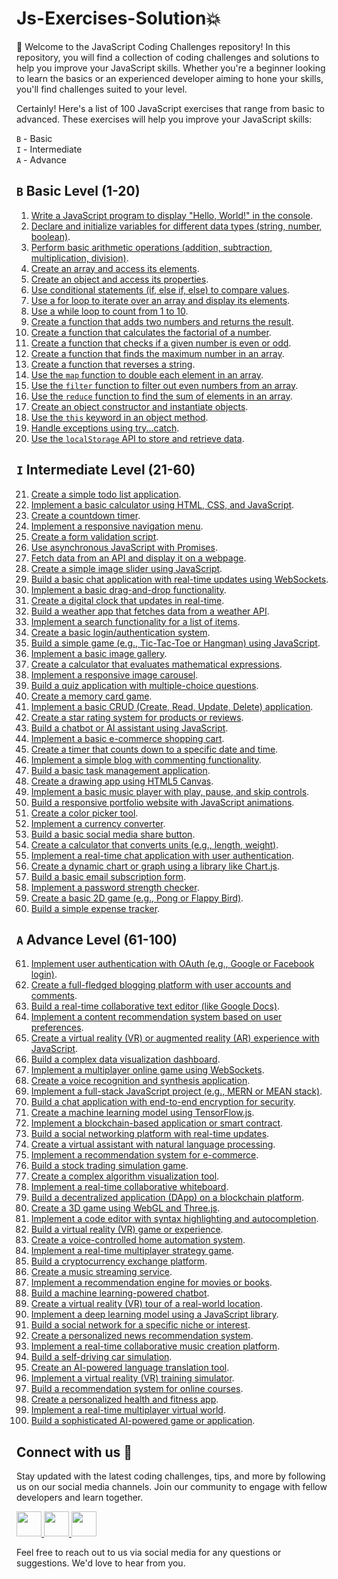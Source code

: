 # Js-Exercises-Solution:boom:
:wave: Welcome to the JavaScript Coding Challenges repository! In this repository, you will find a collection of coding challenges and solutions to help you improve your JavaScript skills. Whether you're a beginner looking to learn the basics or an experienced developer aiming to hone your skills, you'll find challenges suited to your level.

Certainly! Here's a list of 100 JavaScript exercises that range from basic to advanced. These exercises will help you improve your JavaScript skills:

`B` - Basic    
`I` - Intermediate     
`A` - Advance

## `B` Basic Level (1-20)
1. [Write a JavaScript program to display "Hello, World!" in the console](https://github.com/abhishekkushwahaa/Js-Exercise-Basic-to-Advanced/blob/main/01_Basic/01.js).
2. [Declare and initialize variables for different data types (string, number, boolean)](https://github.com/abhishekkushwahaa/Js-Exercise-Basic-to-Advanced/blob/main/01_Basic/02.js).
3. [Perform basic arithmetic operations (addition, subtraction, multiplication, division)](https://github.com/abhishekkushwahaa/Js-Exercise-Basic-to-Advanced/blob/main/01_Basic/03.js).
4. [Create an array and access its elements](https://github.com/abhishekkushwahaa/Js-Exercise-Basic-to-Advanced/blob/main/01_Basic/04.js).
5. [Create an object and access its properties](https://github.com/abhishekkushwahaa/Js-Exercise-Basic-to-Advanced/blob/main/01_Basic/05.js).
6. [Use conditional statements (if, else if, else) to compare values](https://github.com/abhishekkushwahaa/Js-Exercise-Basic-to-Advanced/blob/main/01_Basic/06.js).
7. [Use a for loop to iterate over an array and display its elements](https://github.com/abhishekkushwahaa/Js-Exercise-Basic-to-Advanced/blob/main/01_Basic/07.js).
8. [Use a while loop to count from 1 to 10](https://github.com/abhishekkushwahaa/Js-Exercise-Basic-to-Advanced/blob/main/01_Basic/08.js).
9. [Create a function that adds two numbers and returns the result](https://github.com/abhishekkushwahaa/Js-Exercise-Basic-to-Advanced/blob/main/01_Basic/09.js).
10. [Create a function that calculates the factorial of a number](https://github.com/abhishekkushwahaa/Js-Exercise-Basic-to-Advanced/blob/main/01_Basic/10.js).
11. [Create a function that checks if a given number is even or odd](https://github.com/abhishekkushwahaa/Js-Exercise-Basic-to-Advanced/blob/main/01_Basic/11.js).
12. [Create a function that finds the maximum number in an array](https://github.com/abhishekkushwahaa/Js-Exercise-Basic-to-Advanced/blob/main/01_Basic/12.js).
13. [Create a function that reverses a string](https://github.com/abhishekkushwahaa/Js-Exercise-Basic-to-Advanced/blob/main/01_Basic/13.js).
14. [Use the `map` function to double each element in an array](https://github.com/abhishekkushwahaa/Js-Exercise-Basic-to-Advanced/blob/main/01_Basic/14.js).
15. [Use the `filter` function to filter out even numbers from an array](https://github.com/abhishekkushwahaa/Js-Exercise-Basic-to-Advanced/blob/main/01_Basic/15.js).
16. [Use the `reduce` function to find the sum of elements in an array](https://github.com/abhishekkushwahaa/Js-Exercise-Basic-to-Advanced/blob/main/01_Basic/16.js).
17. [Create an object constructor and instantiate objects](https://github.com/abhishekkushwahaa/Js-Exercise-Basic-to-Advanced/blob/main/01_Basic/17.js).
18. [Use the `this` keyword in an object method](https://github.com/abhishekkushwahaa/Js-Exercise-Basic-to-Advanced/blob/main/01_Basic/18.js).
19. [Handle exceptions using try...catch](https://github.com/abhishekkushwahaa/Js-Exercise-Basic-to-Advanced/blob/main/01_Basic/19.js).
20. [Use the `localStorage` API to store and retrieve data](https://github.com/abhishekkushwahaa/Js-Exercise-Basic-to-Advanced/blob/main/01_Basic/20.js).

## `I` Intermediate Level (21-60)
21. [Create a simple todo list application](https://github.com/abhishekkushwahaa/Js-Exercise-Basic-to-Advanced/blob/main/02_Intermediate/21.html).
22. [Implement a basic calculator using HTML, CSS, and JavaScript](https://github.com/abhishekkushwahaa/Js-Exercise-Basic-to-Advanced/blob/main/02_Intermediate/22.html).
23. [Create a countdown timer](https://github.com/abhishekkushwahaa/Js-Exercise-Basic-to-Advanced/blob/main/02_Intermediate/23.html).
24. [Implement a responsive navigation menu](https://github.com/abhishekkushwahaa/Js-Exercise-Basic-to-Advanced/blob/main/02_Intermediate/24.html).
25. [Create a form validation script](https://github.com/abhishekkushwahaa/Js-Exercise-Basic-to-Advanced/blob/main/02_Intermediate/25.html).
26. [Use asynchronous JavaScript with Promises](https://github.com/abhishekkushwahaa/Js-Exercise-Basic-to-Advanced/blob/main/02_Intermediate/26.js).
27. [Fetch data from an API and display it on a webpage]().
28. [Create a simple image slider using JavaScript]().
29. [Build a basic chat application with real-time updates using WebSockets]().
30. [Implement a basic drag-and-drop functionality]().
31. [Create a digital clock that updates in real-time]().
32. [Build a weather app that fetches data from a weather API]().
33. [Implement a search functionality for a list of items]().
34. [Create a basic login/authentication system]().
35. [Build a simple game (e.g., Tic-Tac-Toe or Hangman) using JavaScript]().
36. [Implement a basic image gallery]().
37. [Create a calculator that evaluates mathematical expressions]().
38. [Implement a responsive image carousel]().
39. [Build a quiz application with multiple-choice questions]().
40. [Create a memory card game]().
41. [Implement a basic CRUD (Create, Read, Update, Delete) application]().
42. [Create a star rating system for products or reviews]().
43. [Build a chatbot or AI assistant using JavaScript]().
44. [Implement a basic e-commerce shopping cart]().
45. [Create a timer that counts down to a specific date and time]().
46. [Implement a simple blog with commenting functionality]().
47. [Build a basic task management application]().
48. [Create a drawing app using HTML5 Canvas]().
49. [Implement a basic music player with play, pause, and skip controls]().
50. [Build a responsive portfolio website with JavaScript animations]().
51. [Create a color picker tool]().
52. [Implement a currency converter]().
53. [Build a basic social media share button]().
54. [Create a calculator that converts units (e.g., length, weight)]().
55. [Implement a real-time chat application with user authentication]().
56. [Create a dynamic chart or graph using a library like Chart.js]().
57. [Build a basic email subscription form]().
58. [Implement a password strength checker]().
59. [Create a basic 2D game (e.g., Pong or Flappy Bird)]().
60. [Build a simple expense tracker]().

## `A` Advance Level (61-100)
61. [Implement user authentication with OAuth (e.g., Google or Facebook login)]().
62. [Create a full-fledged blogging platform with user accounts and comments]().
63. [Build a real-time collaborative text editor (like Google Docs)]().
64. [Implement a content recommendation system based on user preferences]().
65. [Create a virtual reality (VR) or augmented reality (AR) experience with JavaScript]().
66. [Build a complex data visualization dashboard]().
67. [Implement a multiplayer online game using WebSockets]().
68. [Create a voice recognition and synthesis application]().
69. [Implement a full-stack JavaScript project (e.g., MERN or MEAN stack)]().
70. [Build a chat application with end-to-end encryption for security]().
71. [Create a machine learning model using TensorFlow.js]().
72. [Implement a blockchain-based application or smart contract]().
73. [Build a social networking platform with real-time updates]().
74. [Create a virtual assistant with natural language processing]().
75. [Implement a recommendation system for e-commerce]().
76. [Build a stock trading simulation game]().
77. [Create a complex algorithm visualization tool]().
78. [Implement a real-time collaborative whiteboard]().
79. [Build a decentralized application (DApp) on a blockchain platform]().
80. [Create a 3D game using WebGL and Three.js]().
81. [Implement a code editor with syntax highlighting and autocompletion]().
82. [Build a virtual reality (VR) game or experience]().
83. [Create a voice-controlled home automation system]().
84. [Implement a real-time multiplayer strategy game]().
85. [Build a cryptocurrency exchange platform]().
86. [Create a music streaming service]().
87. [Implement a recommendation engine for movies or books]().
88. [Build a machine learning-powered chatbot]().
89. [Create a virtual reality (VR) tour of a real-world location]().
90. [Implement a deep learning model using a JavaScript library]().
91. [Build a social network for a specific niche or interest]().
92. [Create a personalized news recommendation system]().
93. [Implement a real-time collaborative music creation platform]().
94. [Build a self-driving car simulation]().
95. [Create an AI-powered language translation tool]().
96. [Implement a virtual reality (VR) training simulator]().
97. [Build a recommendation system for online courses]().
98. [Create a personalized health and fitness app]().
99. [Implement a real-time multiplayer virtual world]().
100. [Build a sophisticated AI-powered game or application]().

## Connect with us :gift_heart:
Stay updated with the latest coding challenges, tips, and more by following us on our social media channels. Join our community to engage with fellow developers and learn together.

<div>
  <a href="https://www.linkedin.com/in/abhishekkushwahaa/">
    <img src="https://upload.wikimedia.org/wikipedia/commons/thumb/c/ca/LinkedIn_logo_initials.png/640px-LinkedIn_logo_initials.png" width="40" height="40">
  </a>
  <a href="https://www.instagram.com/abhishekkushwaha.me/">
    <img src="https://www.freepnglogos.com/uploads/logo-ig-png/logo-ig-instagram-new-logo-vector-download-13.png" width="40" height="40">
  </a>
  <a href="https://twitter.com/AbhishekKushwaa">
    <img src="https://upload.wikimedia.org/wikipedia/commons/5/57/X_logo_2023_%28white%29.png" width="40" height="40">
  </a>
</div>

Feel free to reach out to us via social media for any questions or suggestions. We'd love to hear from you.
